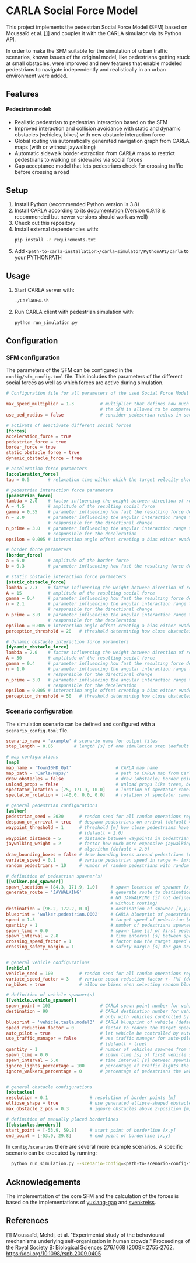 # CARLA Social Force Model


This project implements the pedestrian Social Force Model (SFM) based on Moussaïd et al. [[1]](#1) and couples it with 
the CARLA simulator via its Python API.

In order to make the SFM suitable for the simulation of urban traffic scenarios, known issues of the original model,
like pedestrians getting stuck at small obstacles, were improved and new features that enable modeled pedestrians to 
navigate independently and realistically in an urban environment were added.


## Features

#### Pedestrian model:
- Realistic pedestrian to pedestrian interaction based on the SFM
- Improved interaction and collision avoidance with static and dynamic obstacles (vehicles, bikes) with new obstacle interaction force
- Global routing via automatically generated navigation graph from CARLA maps (with or without jaywalking)
- Automatic sidewalk border extraction from CARLA maps to restrict pedestrians to walking on sidewalks via social forces
- Gap acceptance model that lets pedestrians check for crossing traffic before crossing a road


## Setup
1. Install Python (recommended Python version is 3.8)
2. Install CARLA according to its [documentation](https://carla.readthedocs.io/en/latest/start_quickstart/) 
(Version 0.9.13 is recommended but newer versions should work as well)
3. Check out this repository
4. Install external dependencies with:
   ```sh
   pip install -r requirements.txt
   ```
5. Add `<path-to-carla-installation>/carla-simulator/PythonAPI/carla` to your PYTHONPATH

## Usage
1. Start CARLA server with:
   ```sh
   ./CarlaUE4.sh
   ```
2. Run CARLA client with pedestrian simulation with:
   ```sh
   python run_simulation.py 
   ```

## Configuration

### SFM configuration

The parameters of the SFM can be configured in the `config/sfm_config.toml` file.
This includes the parameters of the different social forces as well as which forces are active during simulation.

```TOML
# Configuration file for all parameters of the used Social Force Model 

max_speed_multiplier = 1.3          # multiplier that defines how much faster the maximum resulting speed calculated by
                                    # the SFM is allowed to be compared to the individually defined target speed
use_ped_radius = false              # consider pedestrian radius in social forces calculations

# activate of deactivate different social forces
[forces]
acceleration_force = true
pedestrian_force = true
border_force = true
static_obstacle_force = true
dynamic_obstacle_force = true

# acceleration force parameters
[acceleration_force]
tau = 0.5       # relaxation time within which the target velocity should be reached

# pedestrian interaction force parameters
[pedestrian_force]
lambda = 2.0    # factor influencing the weight between direction of relative motion and the interaction direction
A = 4.5         # amplitude of the resulting social force
gamma = 0.35    # parameter influencing how fast the resulting force decays with increasing distance
n = 2.0         # parameter influencing the angular interaction range taken into account for the partial force
                # responsible for the directional change
n_prime = 3.0   # parameter influencing the angular interaction range taken into account for the partial force
                # responsible for the deceleration
epsilon = 0.005 # interaction angle offset creating a bias either evade left or right

# border force parameters
[border_force]
a = 6.0         # amplitude of the border force
b = 0.3         # parameter influencing how fast the resulting force decays with increasing distance

# static obstacle interaction force parameters
[static_obstacle_force]
lambda = 2.3    # factor influencing the weight between direction of relative motion and the interaction direction
A = 15          # amplitude of the resulting social force
gamma = 0.4     # parameter influencing how fast the resulting force decays with increasing distance
n = 2.1         # parameter influencing the angular interaction range taken into account for the partial force
                # responsible for the directional change
n_prime = 3.0   # parameter influencing the angular interaction range taken into account for the partial force
                # responsible for the deceleration
epsilon = 0.005 # interaction angle offset creating a bias either evade left or right
perception_threshold = 20   # threshold determining how close obstacles need to be in order to be considered by SFM

# dynamic obstacle interaction force parameters
[dynamic_obstacle_force]
lambda = 2.0    # factor influencing the weight between direction of relative motion and the interaction direction
A = 50          # amplitude of the resulting social force
gamma = 0.4     # parameter influencing how fast the resulting force decays with increasing distance
n = 1.0         # parameter influencing the angular interaction range taken into account for the partial force
                # responsible for the directional change
n_prime = 3.0   # parameter influencing the angular interaction range taken into account for the partial force
                # responsible for the deceleration
epsilon = 0.005 # interaction angle offset creating a bias either evade left or right
perception_threshold = 50   # threshold determining how close obstacles need to be in order to be considered by SFM
```

### Scenario configuration

The simulation scenario can be defined and configured with a `scenario_config.toml` file.

```TOML
scenario_name = 'example' # scenario name for output files
step_length = 0.05        # length [s] of one simulation step (default = 0.05)

# map configurations
[map]
map_name = 'Town10HD_Opt'                 # CARLA map name
map_path = 'Carla/Maps/'                  # path to CARLA map from CarlaUE4/Content
draw_obstacles = false                    # draw (obstacle) border points (default = false)
unload_props = false                      # unload props like trees, benches etc. (default = false)
spectator_location = [75, 171.9, 10.0]    # location of spectator camera [x,y,z]
spectator_rotation = [-40.0, 0.0, 0.0]    # rotation of spectator camera [pitch,yaw,roll]

# general pedestrian configurations
[walker]
pedestrian_seed = 2020      # random seed for all random operations regarding pedestrians (default = 2000)
despawn_on_arrival = true   # despawn pedestrians on arrival (default = false)
waypoint_threshold = 1      # threshold [m] how close pedestrians have to get to a waypoint to consider them arrived
                            # (default = 2.0)
waypoint_distance = 5       # distance between waypoints in pedestrian navigation graph (default = 5.0)
jaywalking_weight = 2       # factor how much more expensive jaywalking edges are compared to normal edges for routing
                            # algorithm (default = 2.0)
draw_bounding_boxes = false # draw bounding boxes around pedestrians (default = false)
variate_speed = 0.1         # variate pedestrian speed in range +- [m/s] (default = 0.0)
random_pedestrians = 10     # number of random pedestrians with random destinations spawned across the map (default = 0)

# definition of pedestrian spawner(s)
[[walker.ped_spawner]]
spawn_location = [84.3, 171.9, 1.0]     # spawn location of spawner [x,y,z]
generate_route = 'JAYWALKING'           # generate route to destination with JAYWALKING, JAYWALKING_AT_JUNCTION or
                                        # NO_JAYWALKING (if not defined pedestrians head straight to their destination
                                        # without routing)
destination = [96.2, 172.2, 0.0]        # destination of spawner [x,y,z]
blueprint = 'walker.pedestrian.0002'    # CARLA blueprint of pedestrian (default = random)
speed = 1.5                             # target speed of pedestrian [m/s] (default = 1.2)
quantity = 1                            # number of pedestrians spawned from this spawner (default = 1)
spawn_time = 0.0                        # spawn time [s] of first pedestrian spawning with this spawner (default = 0.0)
spawn_interval = 2.8                    # time interval [s] between spawning of pedestrians (default = 3.0)
crossing_speed_factor = 1               # factor how the target speed changes when crossing a road [m/s] (default = 1.5)
crossing_safety_margin = 1              # safety margin [s] for gap acceptance model before crossing (default = 1.5)


# general vehicle configurations
[vehicle]
vehicle_seed = 100          # random seed for all random operations regarding vehicles (default = 2000)
variate_speed_factor = 3    # variate speed reduction factor +- [%] (default = 0.0)
no_bikes = true             # allow no bikes when selecting random blueprint (default = false)

# definition of vehicle spawner(s)
[[vehicle.vehicle_spawner]]
spawn_point = 103                   # CARLA spawn point number for vehicles (refers to a location of the road)
destination = 90                    # CARLA destination number for vehicles (refers to a location of the road, works
                                    # only with vehicles controlled by vehicle control agent)
blueprint = 'vehicle.tesla.model3'  # CARLA blueprint of vehicle (default = random)
speed_reduction_factor = 0          # factor to reduce the target speed of vehicles [%] (default = 0.0)
auto_pilot = true                   # let vehicle be controlled by auto-pilot (default = true)
use_traffic_manager = false         # use traffic manager for auto-pilot if true otherwise use vehicle control agent
                                    # (default = true)
quantity = 1                        # number of vehicles spawned from this spawner (default = 1)
spawn_time = 0.0                    # spawn time [s] of first vehicle spawning with this spawner (default = 0.0)
spawn_interval = 5.0                # time interval [s] between spawning of vehicles (default = 5.0)
ignore_lights_percentage = 100      # percentage of traffic lights the vehicle should ignore (default = 0.0)
ignore_walkers_percentage = 0       # percentage of pedestrians the vehicle should ignore (default = 0.0)


# general obstacle configurations
[obstacles]
resolution = 0.1                # resolution of border points [m]
ellipse_shape = true            # use generated ellipse-shaped obstacle borders (default = true)
max_obstacle_z_pos = 0.3        # ignore obstacles above z-position [m] (default = 0.3]

# definition of manually placed borderlines
[[obstacles.borders]]
start_point = [-53.9, 59.8]     # start point of borderline [x,y]
end_point = [-53.9, 29.8]       # end point of borderline [x,y]
```

In `config/scenarios` there are several more example scenarios.
A specific scenario can be executed by running:
 ```sh
   python run_simulation.py --scenario-config=<path-to-scenario-config-file>
   ```

## Acknowledgements

The implementation of the core SFM and the calculation of the forces is based on the implementations of
[yuxiang-gao](https://github.com/yuxiang-gao/PySocialForce) and [svenkreiss](https://github.com/svenkreiss/socialforce).

## References

<a id="1">[1]</a> Moussaïd, Mehdi, et al. "Experimental study of the behavioural mechanisms underlying self-organization
in human crowds." Proceedings of the Royal Society B: Biological Sciences 276.1668 (2009): 2755-2762.
<https://doi.org/10.1098/rspb.2009.0405>